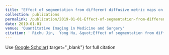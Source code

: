 ```yaml
---
title: "Effect of segmentation from different diffusive metric maps on diffusion tensor imaging analysis of the cervical spinal cord"
collection: publications
permalink: /publication/2019-01-01-Effect-of-segmentation-from-different-diffusive-metric-maps-on-diffusion-tensor-imaging-analysis-of-the-cervical-spinal-cord
date: 2019-01-01
venue: 'Quantitative Imaging in Medicine and Surgery'
citation: ' Richu Jin,  Yong Hu, &quot;Effect of segmentation from different diffusive metric maps on diffusion tensor imaging analysis of the cervical spinal cord.&quot; Quantitative Imaging in Medicine and Surgery, 2019.'
---
```

Use [Google Scholar](https://scholar.google.com/scholar?q=Effect+of+segmentation+from+different+diffusive+metric+maps+on+diffusion+tensor+imaging+analysis+of+the+cervical+spinal+cord){:target="_blank"} for full citation